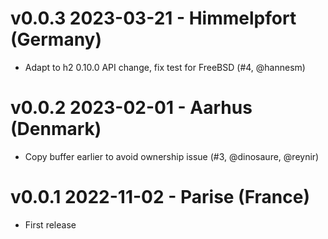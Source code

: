 # v0.0.3 2023-03-21 - Himmelpfort (Germany)

* Adapt to h2 0.10.0 API change, fix test for FreeBSD (#4, @hannesm)

# v0.0.2 2023-02-01 - Aarhus (Denmark)

* Copy buffer earlier to avoid ownership issue (#3, @dinosaure, @reynir)

# v0.0.1 2022-11-02 - Parise (France)

* First release
